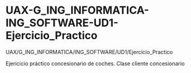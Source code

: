 # UAX-G_ING_INFORMATICA-ING_SOFTWARE-UD1-Ejercicio_Practico
UAX/G_ING_INFORMATICA/ING_SOFTWARE/UD1/Ejercicio_Practico

Ejericicio práctico concesionario de coches. Clase cliente concesionario
